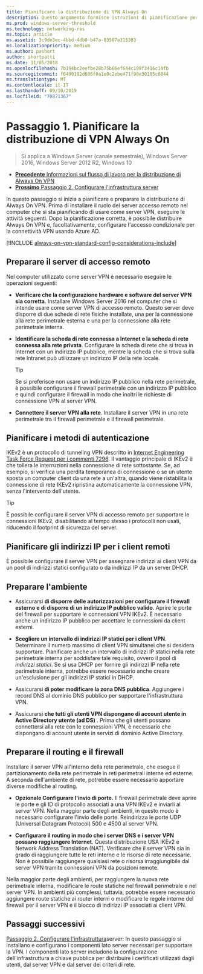 ```yaml
---
title: Pianificare la distribuzione di VPN Always On
description: Questo argomento fornisce istruzioni di pianificazione per la distribuzione di Always On VPN in Windows Server 2016.
ms.prod: windows-server-threshold
ms.technology: networking-ras
ms.topic: article
ms.assetid: 3c9de3ec-4bbd-4db0-b47a-03507a315383
ms.localizationpriority: medium
ms.author: pashort
author: shortpatti
ms.date: 11/05/2018
ms.openlocfilehash: 7b194bc2eefbe28b75b66ef644c199f3416c14fb
ms.sourcegitcommit: f6490192d686f0a1e0c2ebe471f98e30105c0844
ms.translationtype: MT
ms.contentlocale: it-IT
ms.lasthandoff: 09/10/2019
ms.locfileid: "70871367"
---
```

# <a name="step-1-plan-the-always-on-vpn-deployment"></a>Passaggio 1. Pianificare la distribuzione di VPN Always On

>Si applica a Windows Server (canale semestrale), Windows Server 2016, Windows Server 2012 R2, Windows 10

- [**Precedente** Informazioni sul flusso di lavoro per la distribuzione di Always On VPN](always-on-vpn-deploy-deployment.md)
- [**Prossimo** Passaggio 2. Configurare l'infrastruttura server](vpn-deploy-server-infrastructure.md)

In questo passaggio si inizia a pianificare e preparare la distribuzione di Always On VPN. Prima di installare il ruolo del server accesso remoto nel computer che si sta pianificando di usare come server VPN, eseguire le attività seguenti. Dopo la pianificazione corretta, è possibile distribuire Always On VPN e, facoltativamente, configurare l'accesso condizionale per la connettività VPN usando Azure AD.

[!INCLUDE [always-on-vpn-standard-config-considerations-include](../../../includes/always-on-vpn-standard-config-considerations-include.md)]

## <a name="prepare-the-remote-access-server"></a>Preparare il server di accesso remoto

Nel computer utilizzato come server VPN è necessario eseguire le operazioni seguenti:

- **Verificare che la configurazione hardware e software del server VPN sia corretta**. Installare Windows Server 2016 nel computer che si intende usare come server VPN di accesso remoto. Questo server deve disporre di due schede di rete fisiche installate, una per la connessione alla rete perimetrale esterna e una per la connessione alla rete perimetrale interna.

- **Identificare la scheda di rete connessa a Internet e la scheda di rete connessa alla rete privata**. Configurare la scheda di rete che si trova in Internet con un indirizzo IP pubblico, mentre la scheda che si trova sulla rete Intranet può utilizzare un indirizzo IP della rete locale.

    >[!TIP]
    >Se si preferisce non usare un indirizzo IP pubblico nella rete perimetrale, è possibile configurare il firewall perimetrale con un indirizzo IP pubblico e quindi configurare il firewall in modo che inoltri le richieste di connessione VPN al server VPN.

- **Connettere il server VPN alla rete**. Installare il server VPN in una rete perimetrale tra il firewall perimetrale e il firewall perimetrale.

## <a name="plan-authentication-methods"></a>Pianificare i metodi di autenticazione

IKEv2 è un protocollo di tunneling VPN descritto in [Internet Engineering Task Force Request per i commenti 7296](https://datatracker.ietf.org/doc/rfc7296/). Il vantaggio principale di IKEv2 è che tollera le interruzioni nella connessione di rete sottostante. Se, ad esempio, si verifica una perdita temporanea di connessione o se un utente sposta un computer client da una rete a un'altra, quando viene ristabilita la connessione di rete IKEv2 ripristina automaticamente la connessione VPN, senza l'intervento dell'utente.

>[!TIP]
>È possibile configurare il server VPN di accesso remoto per supportare le connessioni IKEv2, disabilitando al tempo stesso i protocolli non usati, riducendo il footprint di sicurezza del server. 

## <a name="plan-ip-addresses-for-remote-clients"></a>Pianificare gli indirizzi IP per i client remoti

È possibile configurare il server VPN per assegnare indirizzi ai client VPN da un pool di indirizzi statici configurato o da indirizzi IP da un server DHCP. 

## <a name="prepare-the-environment"></a>Preparare l'ambiente

- Assicurarsi **di disporre delle autorizzazioni per configurare il firewall esterno e di disporre di un indirizzo IP pubblico valido**. Aprire le porte del firewall per supportare le connessioni VPN IKEv2. È necessario anche un indirizzo IP pubblico per accettare le connessioni da client esterni.

- **Scegliere un intervallo di indirizzi IP statici per i client VPN**. Determinare il numero massimo di client VPN simultanei che si desidera supportare. Pianificare anche un intervallo di indirizzi IP statici nella rete perimetrale interna per soddisfare tale requisito, ovvero il pool di *indirizzi statici*. Se si usa DHCP per fornire gli indirizzi IP nella rete perimetrale interna, potrebbe essere necessario anche creare un'esclusione per gli indirizzi IP statici in DHCP.

- Assicurarsi **di poter modificare la zona DNS pubblica**. Aggiungere i record DNS al dominio DNS pubblico per supportare l'infrastruttura VPN. 

- Assicurarsi **che tutti gli utenti VPN dispongano di account utente in Active Directory utente (ad DS)** . Prima che gli utenti possano connettersi alla rete con le connessioni VPN, è necessario che dispongano di account utente in servizi di dominio Active Directory.

## <a name="prepare-routing-and-firewall"></a>Preparare il routing e il firewall 

Installare il server VPN all'interno della rete perimetrale, che esegue il partizionamento della rete perimetrale in reti perimetrali interne ed esterne. A seconda dell'ambiente di rete, potrebbe essere necessario apportare diverse modifiche al routing.

- **Opzionale Configurare l'invio di porte.** Il firewall perimetrale deve aprire le porte e gli ID di protocollo associati a una VPN IKEv2 e inviarli al server VPN. Nella maggior parte degli ambienti, in questo modo è necessario configurare l'invio delle porte. Reindirizza le porte UDP (Universal Datagram Protocol) 500 e 4500 al server VPN.

- **Configurare il routing in modo che i server DNS e i server VPN possano raggiungere Internet**. Questa distribuzione USA IKEv2 e Network Address Translation (NAT). Verificare che il server VPN sia in grado di raggiungere tutte le reti interne e le risorse di rete necessarie. Non è possibile raggiungere qualsiasi rete o risorsa irraggiungibile dal server VPN tramite connessioni VPN da posizioni remote.

Nella maggior parte degli ambienti, per raggiungere la nuova rete perimetrale interna, modificare le route statiche nel firewall perimetrale e nel server VPN. In ambienti più complessi, tuttavia, potrebbe essere necessario aggiungere route statiche ai router interni o modificare le regole interne del firewall per il server VPN e il blocco di indirizzi IP associati ai client VPN.

## <a name="next-steps"></a>Passaggi successivi

[Passaggio 2. Configurare l'infrastruttura](vpn-deploy-server-infrastructure.md)server: In questo passaggio si installano e configurano i componenti lato server necessari per supportare la VPN. I componenti lato server includono la configurazione dell'infrastruttura a chiave pubblica per distribuire i certificati utilizzati dagli utenti, dal server VPN e dal server dei criteri di rete.